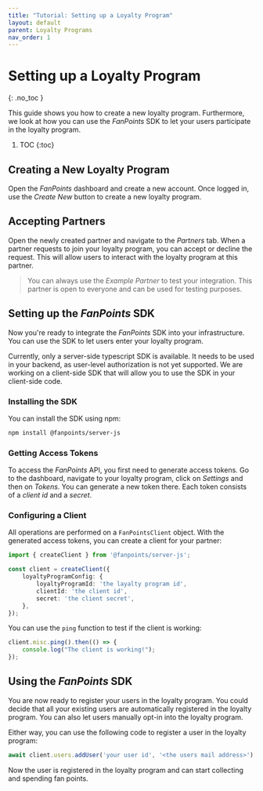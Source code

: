 ```yaml
---
title: "Tutorial: Setting up a Loyalty Program"
layout: default
parent: Loyalty Programs
nav_order: 1
---
```


# Setting up a Loyalty Program
{: .no_toc }

This guide shows you how to create a new loyalty program. Furthermore, we look at how you can use the *FanPoints* SDK to let your users participate in the loyalty program.

1. TOC
{:toc}

## Creating a New Loyalty Program

Open the *FanPoints* dashboard and create a new account. Once logged in, use the *Create New* button to create a new loyalty program.

## Accepting Partners

Open the newly created partner and navigate to the *Partners* tab. When a partner requests to join your loyalty program, you can accept or decline the request. This will allow users to interact with the loyalty program at this partner.

> You can always use the *Example Partner* to test your integration. This partner is open to everyone and can be used for testing purposes.

## Setting up the *FanPoints* SDK

Now you're ready to integrate the *FanPoints* SDK into your infrastructure. You can use the SDK to let users enter your loyalty program.

Currently, only a server-side typescript SDK is available. It needs to be used in your backend, as user-level authorization is not yet supported. We are working on a client-side SDK that will allow you to use the SDK in your client-side code.

### Installing the SDK

You can install the SDK using npm:

```bash
npm install @fanpoints/server-js
```

### Getting Access Tokens

To access the *FanPoints* API, you first need to generate access tokens. Go to the dashboard, navigate to your loyalty program, click on *Settings* and then on *Tokens*. You can generate a new token there. Each token consists of a *client id* and a *secret*.

### Configuring a Client

All operations are performed on a `FanPointsClient` object. With the generated access tokens, you can create a client for your partner:

```typescript
import { createClient } from '@fanpoints/server-js';

const client = createClient({
    loyaltyProgramConfig: {
        loyaltyProgramId: 'the layalty program id',
        clientId: 'the client id',
        secret: 'the client secret',
    },
});
```

You can use the `ping` function to test if the client is working:

```typescript
client.misc.ping().then(() => {
    console.log("The client is working!");
});
```

## Using the *FanPoints* SDK

You are now ready to register your users in the loyalty program. You could decide that all your existing users are automatically registered in the loyalty program. You can also let users manually opt-in into the loyalty program.

Either way, you can use the following code to register a user in the loyalty program:

```typescript
await client.users.addUser('your user id', '<the users mail address>');
```

Now the user is registered in the loyalty program and can start collecting and spending fan points.
